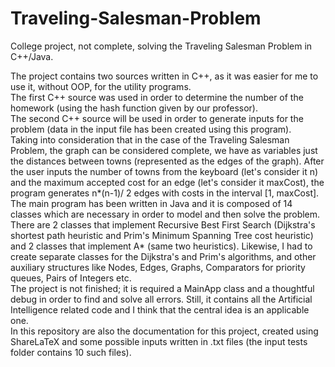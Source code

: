 # Traveling-Salesman-Problem

College project, not complete, solving the Traveling Salesman Problem in C++/Java.

The project contains two sources written in C++, as it was easier for me to use it, without OOP, for the utility programs.  
The first C++ source was used in order to determine the number of the homework (using the hash function given by our professor).  
The second C++ source will be used in order to generate inputs for the problem (data in the input file has been created using this program).  
Taking into consideration that in the case of the Traveling Salesman Problem, the graph can be considered complete, we have as variables just the distances between towns (represented as the edges of the graph).
After the user inputs the number of towns from the keyboard (let's consider it n) and the maximum accepted cost for an edge (let's consider it maxCost), the program generates n*(n-1)/ 2 edges with costs in the interval [1, maxCost].  
The main program has been written in Java and it is composed of 14 classes which are necessary in order to model and then solve the problem.  
There are 2 classes that implement Recursive Best First Search (Dijkstra's shortest path heuristic and Prim's Minimum Spanning Tree cost heuristic) and 2 classes that implement A* (same two heuristics).
Likewise, I had to create separate classes for the Dijkstra's and Prim's algorithms, and other auxiliary structures like Nodes, Edges, Graphs, Comparators for priority queues, Pairs of Integers etc.    
The project is not finished; it is required a MainApp class and a thoughtful debug in order to find and solve all errors. Still, it contains all the Artificial Intelligence related code and I think that the central idea is an applicable one.    
In this repository are also the documentation for this project, created using ShareLaTeX and some possible inputs written in .txt files (the input tests folder contains 10 such files).
